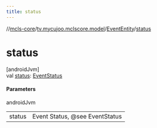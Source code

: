 ```yaml
---
title: status
---
```

//[mcls-core](../../../index.html)/[tv.mycujoo.mclscore.model](../index.html)/[EventEntity](index.html)/[status](status.html)



# status



[androidJvm]\
val [status](status.html): [EventStatus](../../tv.mycujoo.mclscore.entity/-event-status/index.html)



#### Parameters


androidJvm

| | |
|---|---|
| status | Event Status, @see EventStatus |




